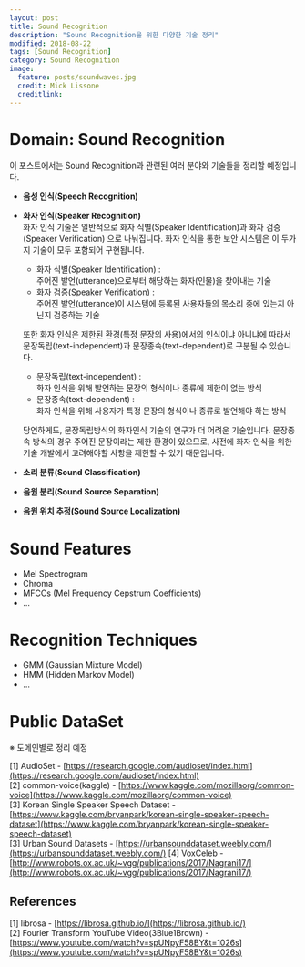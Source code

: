 ```yaml
---
layout: post
title: Sound Recognition
description: "Sound Recognition을 위한 다양한 기술 정리"
modified: 2018-08-22
tags: [Sound Recognition]
category: Sound Recognition
image:
  feature: posts/soundwaves.jpg
  credit: Mick Lissone
  creditlink:
---
```


# Domain: Sound Recognition
이 포스트에서는 Sound Recognition과 관련된 여러 분야와 기술들을 정리할 예정입니다.

- **음성 인식(Speech Recognition)**

- **화자 인식(Speaker Recognition)** <br/>
    화자 인식 기술은 일반적으로 화자 식별(Speaker Identification)과 화자 검증(Speaker Verification) 으로 나눠집니다. 화자 인식을 통한 보안 시스템은 이 두가지 기술이 모두 포함되어 구현됩니다.
    + 화자 식별(Speaker Identification) : <br/>
    주어진 발언(utterance)으로부터 해당하는 화자(인물)을 찾아내는 기술
    + 화자 검증(Speaker Verification) : <br/>
    주어진 발언(utterance)이 시스템에 등록된 사용자들의 목소리 중에 있는지 아닌지 검증하는 기술

    또한 화자 인식은 제한된 환경(특정 문장의 사용)에서의 인식이냐 아니냐에 따라서 문장독립(text-independent)과 문장종속(text-dependent)로 구분될 수 있습니다.
    + 문장독립(text-independent) : <br/>
    화자 인식을 위해 발언하는 문장의 형식이나 종류에 제한이 없는 방식
    + 문장종속(text-dependent) : <br/>
    화자 인식을 위해 사용자가 특정 문장의 형식이나 종류로 발언해야 하는 방식

    당연하게도, 문장독립방식의 화자인식 기술의 연구가 더 어려운 기술입니다.
    문장종속 방식의 경우 주어진 문장이라는 제한 환경이 있으므로, 사전에 화자 인식을 위한 기술 개발에서 고려해야할 사항을 제한할 수 있기 때문입니다.

- **소리 분류(Sound Classification)** <br/>
- **음원 분리(Sound Source Separation)** <br/>
- **음원 위치 추정(Sound Source Localization)** <br/>

# Sound Features
- Mel Spectrogram <br/>
- Chroma <br/>
- MFCCs (Mel Frequency Cepstrum Coefficients) <br/>
- ...

# Recognition Techniques
- GMM (Gaussian Mixture Model)
- HMM (Hidden Markov Model)
- ...

# Public DataSet
※ 도메인별로 정리 예정

[1] AudioSet - [https://research.google.com/audioset/index.html](https://research.google.com/audioset/index.html) <br/>
[2] common-voice(kaggle) - [https://www.kaggle.com/mozillaorg/common-voice](https://www.kaggle.com/mozillaorg/common-voice) <br/>
[3] Korean Single Speaker Speech Dataset - [https://www.kaggle.com/bryanpark/korean-single-speaker-speech-dataset](https://www.kaggle.com/bryanpark/korean-single-speaker-speech-dataset) <br/>
[3] Urban Sound Datasets - [https://urbansounddataset.weebly.com/](https://urbansounddataset.weebly.com/)
[4] VoxCeleb - [http://www.robots.ox.ac.uk/~vgg/publications/2017/Nagrani17/](http://www.robots.ox.ac.uk/~vgg/publications/2017/Nagrani17/)

## References
[1] librosa - [https://librosa.github.io/](https://librosa.github.io/) <br/>
[2] Fourier Transform YouTube Video(3Blue1Brown) - [https://www.youtube.com/watch?v=spUNpyF58BY&t=1026s](https://www.youtube.com/watch?v=spUNpyF58BY&t=1026s)